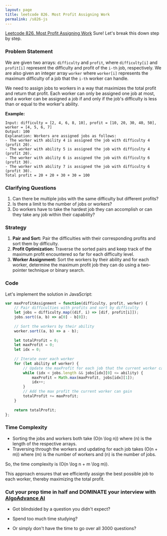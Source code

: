 ```yaml
---
layout: page
title: leetcode 826. Most Profit Assigning Work
permalink: /s826-js
---
```

[Leetcode 826. Most Profit Assigning Work](https://algoadvance.github.io/algoadvance/l826)
Sure! Let's break this down step by step.

### Problem Statement

We are given two arrays: `difficulty` and `profit`, where `difficulty[i]` and `profit[i]` represent the difficulty and profit of the `i-th` job, respectively. We are also given an integer array `worker` where `worker[i]` represents the maximum difficulty of a job that the `i-th` worker can handle.

We need to assign jobs to workers in a way that maximizes the total profit and return that profit. Each worker can only be assigned one job at most, and a worker can be assigned a job if and only if the job's difficulty is less than or equal to the worker's ability.

**Example:**
```text
Input: difficulty = [2, 4, 6, 8, 10], profit = [10, 20, 30, 40, 50], worker = [4, 5, 6, 7]
Output: 100
Explanation: Workers are assigned jobs as follows:
- The worker with ability 4 is assigned the job with difficulty 4 (profit 20).
- The worker with ability 5 is assigned the job with difficulty 4 (profit 20).
- The worker with ability 6 is assigned the job with difficulty 6 (profit 30).
- The worker with ability 7 is assigned the job with difficulty 6 (profit 30).
Total profit = 20 + 20 + 30 + 30 = 100
```

### Clarifying Questions

1. Can there be multiple jobs with the same difficulty but different profits?
2. Is there a limit to the number of jobs or workers?
3. Do workers have to take the hardest job they can accomplish or can they take any job within their capability?

### Strategy

1. **Pair and Sort:** Pair the difficulties with their corresponding profits and sort them by difficulty.
2. **Profit Optimization:** Traverse the sorted pairs and keep track of the maximum profit encountered so far for each difficulty level.
3. **Worker Assignment:** Sort the workers by their ability and for each worker, determine the maximum profit job they can do using a two-pointer technique or binary search.

### Code

Let's implement the solution in JavaScript:

```javascript
var maxProfitAssignment = function(difficulty, profit, worker) {
    // Pair difficulties with profits and sort by difficulty
    let jobs = difficulty.map((dif, i) => [dif, profit[i]]);
    jobs.sort((a, b) => a[0] - b[0]);
    
    // Sort the workers by their ability
    worker.sort((a, b) => a - b);
    
    let totalProfit = 0;
    let maxProfit = 0;
    let idx = 0;
    
    // Iterate over each worker
    for (let ability of worker) {
        // Update the maxProfit for each job that the current worker can do
        while (idx < jobs.length && jobs[idx][0] <= ability) {
            maxProfit = Math.max(maxProfit, jobs[idx][1]);
            idx++;
        }
        // Add the max profit the current worker can gain
        totalProfit += maxProfit;
    }
    
    return totalProfit;
};
```

### Time Complexity

- Sorting the jobs and workers both take \(O(n \log n)\) where \(n\) is the length of the respective arrays.
- Traversing through the workers and updating for each job takes \(O(n + m)\) where \(m\) is the number of workers and \(n\) is the number of jobs.

So, the time complexity is \(O(n \log n + m \log m)\).

This approach ensures that we efficiently assign the best possible job to each worker, thereby maximizing the total profit.


### Cut your prep time in half and DOMINATE your interview with [AlgoAdvance AI](https://algoAdvance.com)

- Got blindsided by a question you didn't expect?

- Spend too much time studying?

- Or simply don't have the time to go over all 3000 questions?

